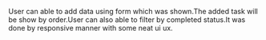 User can able to add data using form which was shown.The added task will be show by order.User can also able to filter by completed status.It was done by responsive manner with some neat ui ux.
